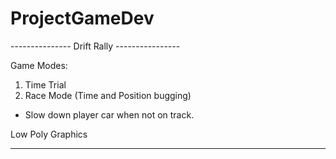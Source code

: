 # ProjectGameDev
--------------- Drift Rally ----------------

Game Modes:
1. Time Trial
2. Race Mode (Time and Position bugging)

- Slow down player car when not on track.

Low Poly Graphics

--------------------------------------------
